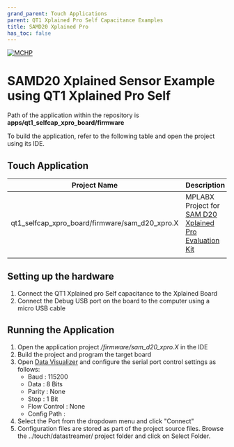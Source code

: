 ```yaml
---
grand_parent: Touch Applications
parent: QT1 Xplained Pro Self Capacitance Examples
title: SAMD20 Xplained Pro
has_toc: false
---
```

[![MCHP](https://www.microchip.com/ResourcePackages/Microchip/assets/dist/images/logo.png)](https://www.microchip.com)

#  SAMD20 Xplained Sensor Example using QT1 Xplained Pro Self 

Path of the application within the repository is **apps/qt1_selfcap_xpro_board/firmware**

To build the application, refer to the following table and open the project using its IDE.

## Touch Application

| Project Name      | Description                                    |
| ----------------- | ---------------------------------------------- |
| qt1_selfcap_xpro_board/firmware/sam_d20_xpro.X    | MPLABX Project for [SAM D20 Xplained Pro Evaluation Kit](https://www.microchip.com/DevelopmentTools/ProductDetails/PartNo/ATSAMD20-XPRO)|
|||

## Setting up the hardware
1. Connect the QT1 Xplained pro Self capacitance to the Xplained Board
2. Connect the Debug USB port on the board to the computer using a micro USB cable


## Running the Application

1. Open the application project */firmware/sam_d20_xpro.X* in the IDE
2. Build the project and program the target board
3. Open [Data Visualizer](https://microchipdeveloper.com/mplabx:datavisualizer) and configure the serial port control settings as follows:
    - Baud : 115200
    - Data : 8 Bits
    - Parity : None
    - Stop : 1 Bit
    - Flow Control : None
    - Config Path : 
4.    Select the Port from the dropdown menu and click "Connect"
5.    Configuration files are stored as part of the project source files. Browse the ../touch/datastreamer/ project folder and click on Select Folder.
